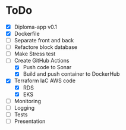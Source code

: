# ToDo

- [x] Diploma-app v0.1
- [x] Dockerfile
- [ ] Separate front and back
- [ ] Refactore block database
- [ ] Make Stress test
- [ ] Create GitHub Actions
	+ [x] Push code to Sonar
	+ [x] Build and push container to DockerHub
- [x] Terraform IaC AWS code
	+ [x] RDS
	+ [x] EKS
- [ ] Monitoring
- [ ] Logging
- [ ] Tests
- [ ] Presentation
